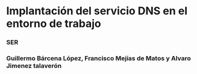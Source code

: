 # **Implantación del servicio DNS en el entorno de trabajo**
### **SER**
### **Guillermo Bárcena López, Francisco Mejías de Matos y Alvaro Jimenez talaverón**
